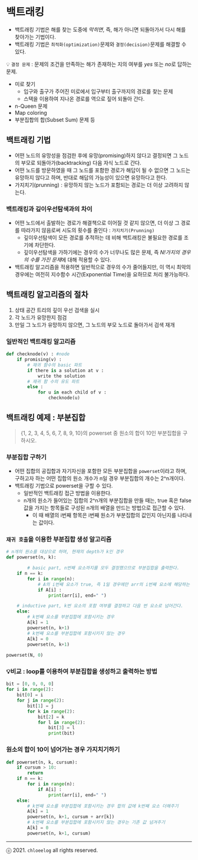 # 백트래킹

- 백트래킹 기법은 해를 찾는 도중에 *막히면*, 즉, 해가 아니면 되돌아가서 다시 해를 찾아가는 기법이다.
- 백트래킹 기법은 `최적화(optimization)`문제와 `결정(decision)`문제를 해결할 수 있다.

💡 `결정 문제` : 문제의 조건을 만족하는 해가 존재하는 지의 여부를 *yes* 또는 *no*로 답하는 문제.

- 미로 찾기
    - 입구와 출구가 주어진 미로에서 입구부터 출구까지의 경로를 찾는 문제
    - 스택을 이용하여 지나온 경로를 역으로 짚어 되돌아 간다.
- n-Queen 문제
- Map coloring
- 부분집합의 합(Subset Sum) 문제 등

## 백트래킹 기법

- 어떤 노드의 유망성을 점검한 후에 유망(promising)하지 않다고 결정되면 그 노드의 부모로 되돌아가(backtracking) 다음 자식 노드로 간다.
- 어떤 노드를 방문하였을 때 그 노드를 포함한 경로가 해답이 될 수 없으면 그 노드는 유망하지 않다고 하며, 반대로 해답의 가능성이 있으면 유망하다고 한다.
- 가지치기(prunning) : 유망하지 않는 노드가 포함되는 경로는 더 이상 고려하지 않는다.

### 백트래킹과 깊이우선탐색과의 차이

- 어떤 노드에서 출발하는 경로가 해결책으로 이어질 것 같지 않으면, 더 이상 그 경로를 따라가지 않음로써 시도의 횟수를 줄인다 : `가지치기(Prunning)`
    - 깊이우선탐색이 모든 경로를 추적하는 데 비해 백트래킹은 불필요한 경로를 조기에 차단한다.
    - 깊이우선탐색을 가하기에는 경우의 수가 너무나도 많은 문제, 즉 *N!가지의 경우의 수를 가진 문제*에 대해 적용할 수 있다.
- 백트래킹 알고리즘을 적용하면 일반적으로 경우의 수가 줄어들지만, 이 역시 최악의 경우에는 여전히 지수함수 시간(Exponential Time)을 요하므로 처리 불가능하다.

## 백트래킹 알고리즘의 절차

1. 상태 공간 트리의 깊이 우선 검색을 실시
2. 각 노드가 유망한지 점검
3. 만일 그 노드가 유망하지 않으면, 그 노드의 부모 노드로 돌아가서 검색 재개

### 일반적인 백트래킹 알고리즘

```python
def checknode(v) : #node
    if promising(v) :
        # 재귀 함수의 basic 파트
        if there is a solution at v :
            write the solution
        # 재귀 함 수의 유도 파트
        else :
            for u in each child of v :
                checknode(u)
```

## 백트래킹 예제 : 부분집합

> {1, 2, 3, 4, 5, 6, 7, 8, 9, 10}의 powerset 중 원소의 합이 10인 부분집합을 구하시오.

### 부분집합 구하기

- 어떤 집합의 공집합과 자기자신을 포함한 모든 부분집합을 `powerset`이라고 하며, 구하고자 하는 어떤 집합의 원소 개수가 n일 경우 부분집합의 개수는 2^n개이다.
- 백트래킹 기법으로 powerset을 구할 수 있다.
    - 일반적인 백트래킹 접근 방법을 이용한다.
    - n개의 원소가 들어있는 집합의 2^n개의 부분집합을 만들 때는, true 혹은 false 값을 가지는 항목들로 구성된 n개의 배열을 만드는 방법으로 접근할 수 있다.
        - 이 때 배열의 i번째 항목은 i번째 원소가 부분집합의 값인지 아닌지를 나타내는 값이다.

### `재귀 호출`을 이용한 부분집합 생성 알고리즘

```python
# n개의 원소를 대상으로 하며, 현재의 depth가 k인 경우
def powerset(n, k):

		# basic part, n번째 요소까지를 모두 결정했으므로 부분집합을 출력한다.
    if n == k:
        for i in range(n):
            # A의 i번째 요소가 true, 즉 1일 경우에만 arr의 i번째 요소에 해당하는 값을 포함하여 print 한다.
            if A[i] :
                print(arr[i], end=" ")

    # inductive part, k번 요소의 포함 여부를 결정하고 다음 번 요소로 넘어간다.
    else:
        # k번째 요소를 부분집합에 포함시키는 경우
        A[k] = 1
        powerset(n, k+1)
        # k번째 요소를 부분집합에 포함시키지 않는 경우
        A[k] = 0
        powerset(n, k+1)
        
powerset(N, 0)
```

### 💡비교 : loop를 이용하여 부분집합을 생성하고 출력하는 방법

```python
bit = [0, 0, 0, 0]
for i in range(2):
    bit[0] = i
    for j in range(2):
        bit[1] = j
        for k in range(2):
            bit[2] = k
            for l in range(2):
                bit[3] = l
                print(bit)
```

### 원소의 합이 10이 넘어가는 경우 가지치기하기

```python
def powerset(n, k, cursum):
    if cursum > 10:
        return
    if n == k:
        for i in range(n):
            if A[i] :
                print(arr[i], end=" ")
    else:
        # k번째 요소를 부분집합에 포함시키는 경우 합의 값에 k번째 요소 더해주기
        A[k] = 1
        powerset(n, k+1, cursum + arr[k])
        # k번째 요소를 부분집합에 포함시키지 않는 경우는 기존 값 넘겨주기
        A[k] = 0
        powerset(n, k+1, cursum)
```
--------
ⓒ 2021. `chloeelog` all rights reserved.
